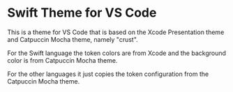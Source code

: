 # Swift Theme for VS Code

This is a theme for VS Code that is based on the Xcode Presentation theme and Catpuccin Mocha theme, namely "crust".

For the Swift language the token colors are from Xcode and the background color is from Catpuccin Mocha theme.

For the other languages it just copies the token configuration from the Catpuccin Mocha theme.
